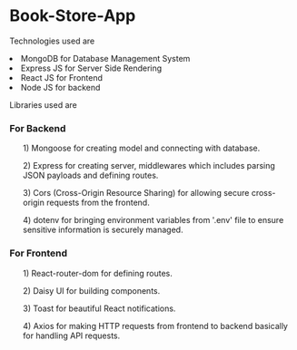 # Book-Store-App

Technologies used are

<li>MongoDB for Database Management System</li>
<li>Express JS for Server Side Rendering </li>
<li>React JS for Frontend</li>
<li>Node JS for backend</li>



Libraries used are

<h3>For Backend</h3>
<ul>1) Mongoose for creating model and connecting with database. </ul>
<ul>2) Express for creating server, middlewares which includes parsing JSON payloads and defining routes. </ul>
<ul>3) Cors (Cross-Origin Resource Sharing) for allowing secure cross-origin requests from the frontend.</ul>
<ul>4) dotenv for bringing environment variables from '.env' file to ensure sensitive information is securely managed.</ul>


<h3>For Frontend</h3>
<ul>1) React-router-dom for defining routes. </ul>
<ul>2) Daisy UI for building components. </ul>
<ul>3) Toast for beautiful React notifications. </ul>
<ul>4) Axios for making HTTP requests from frontend to backend basically for handling API requests. </ul>











